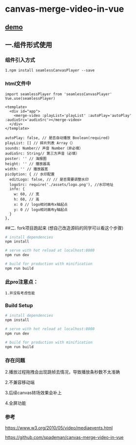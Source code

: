 # canvas-merge-video-in-vue

## [demo](https://spademan.github.io/seamlessCanvasPlayer/#/)

## 一.组件形式使用

### 组件引入方式

```
1.npm install seamlessCanvasPlayer --save

```
### html文件中
```
import seamlessPlayer from 'seamlessCanvasPlayer'
Vue.use(seamlessPlayer)

```

```
<template>
  <div id="app">
    <merge-video :playList='playList' :autoPlay='autoPlay' :audioSrc='audioSrc'></merge-video>
  </div>
</template>

```

```
autoPlay: false, // 是否自动播放 Boolean(required)
playList: [] // 碎片列表 Array（）
sounds: Number// 声音 Number（非必填）
audioSrc: String// 第三方声音（必填）
poster: '' // 海报图
height: '' // 播放器高
width: '' // 播放器宽
picOption: { // 水印配置
  editLogo: false, // // 是否需要调整水印
  logoSrc: require('./assets/logo.png'), //水印地址
  info: {
    w: 60, // 宽
    h: 60, // 高
    x: 0 // logo相对画布x轴起点
    y: 0 // logo相对画布y轴起点
  }
},
```
##二. fork项目跑起来 (想自己改造源码的同学可以看这个步骤)
``` bash
# install dependencies
npm install

# serve with hot reload at localhost:8080
npm run dev

# build for production with minification
npm run build
```
### 此pro注意点：
```
1.并没有考虑性能
```
### Build Setup

``` bash
# install dependencies
npm install

# serve with hot reload at localhost:8080
npm run dev

# build for production with minification
npm run build

```

### 存在问题

2.播放过程拖拽会出现跳帧去情况，导致播放条秒数不太准确

2.不兼容移动端

3.后续canvas转场效果会补上

4.全屏功能

### 参考
https://www.w3.org/2010/05/video/mediaevents.html

https://github.com/spademan/canvas-merge-video-in-vue
